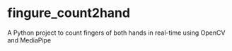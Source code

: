 # fingure_count2hand
A Python project to count fingers of both hands in real-time using OpenCV and MediaPipe
